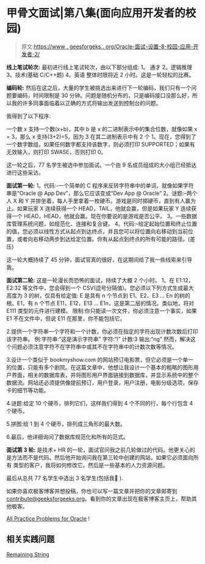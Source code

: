 # 甲骨文面试|第八集(面向应用开发者的校园)

> 原文:[https://www . geesforgeks . org/Oracle-面试-设置-8-校园-应用-开发者-2/](https://www.geeksforgeeks.org/oracle-interview-set-8-campus-application-developer-2/)

**线上笔试轮次:**
最初进行线上笔试轮次，由以下部分组成:
1。
通才 2。逻辑推理
3。技术(基础 C/C++题)
4。英语
整体时限将近 2 小时。这是一轮轻松的比赛。

**编码轮:**
然后在这之后，大量的学生被挑选出来进行下一轮编码，我们只有一个问题要编码，时间限制是 30 分钟。问题是随机分布的，只是编码接口没那么好，所以我的许多同事面临着以正确的方式将输出发送到控制台的问题。

我得到了以下程序:

一个数 x 支持一个数(x+b)，其中 b 是 x 的二进制表示中的集合位数，就像如果 x = 3，那么 x 支持(3+2)=5，因为 3 在其二进制表示中有 2 个 1。现在，您得到了一个数字数组，如果任何数字都支持该数字，则必须打印 SUPPORTED；如果有无效输入，则打印 SWASE，否则打印 0。

这一轮之后，77 名学生被选中参加面试。一个由 9 名成员组成的大小组已经抵达进行这些采访。

**面试第一轮:**
1。代码:-一个简单的 C 程序来反转字符串中的单词，就像如果字符串是“Oracle @ App Dev”，那么它应该变成“Dev App @ Oracle”
2。谜题:–两个人 X 和 Y 并排坐着，每人手里拿着一枚硬币。游戏是同时掷硬币，直到有人赢为止。如果玩家 X 连续获得一个 HEAD，TAIL，他就会赢，但是如果玩家 Y 连续获得一个 HEAD，HEAD，他就会赢。现在你要说的是游戏是否公平。
3。一些数据库管理系统问题，如规范化、连接和复合键。
4。代码:–给定起始位置和终止位置的值，您必须以线性方式从起点到达终点，并且您可以将位置向右移动到当前位置，或者向右移动两步到达给定位置。你有从起点到终点的所有可能的路径。(差压)

这一轮大概持续了 45 分钟，面试官真的很好，在这期间给了我一些线索来引导我。

**面试第二轮:**
这是一轮漫长而恐怖的面试，持续了大概 2 个小时。
1。在 E1:12，E2:32 等文件中，您会得到一个 CSV(逗号分隔值)。您必须以下列方式生成最大高度为 3 的树，仅具有给定值:
E 是具有 n 个节点到 E1、E2、E3 … En 的树的根。E1，有 n 个节点 E11，E12，E13 … E1n，这是第二层的情况。类似地，将对 E111 类型的元件进行建模。
限制:你只能读一次文件，你必须注意一个事实，如果 E1 不在文件中，但说 E11 在那里，你不能包括它。

2.提供一个字符串一个字符和一个计数，你必须在指定的字符出现计数次数后打印该字符串。
例:字符串:“这是演示字符串”
字符:“I”
计数:3
输出:“ng”
然而，解决这个问题必须注意字符不在字符串中或其不在字符串中的计数次数等情况。

3.设计一个类似于 bookmyshow.com 的网站预订电影票，但它必须是一个单一的位置，只能有多个剧院。在这篇文章中，他想让我设计一个基本的粗略的图形用户界面，相关的数据库表，并将图形用户界面链接到数据库，并显示系统中的整个数据流。网站还必须提供像提前预订，用户登录，用户注册，电影分级选项，保存卡的细节等功能。

4.谜题:给定 10 个硬币，排列它们，这样我们得到 4 个不同的行，每个行包含 4 个硬币。

5.拼图:给 1 到 4 个硬币，排列成三角形的最大数。

6.最后，他详细询问了数据库规范化和所有的范式。

**面试第 3 轮:**
是技术+ HR 的一轮，面试官问我之前几轮做过的代码。他更关心的是方法而不是代码。然后他开始询问我在第三轮中创建的网站，如果它必须面向所有
类型的客户，我将如何修改它。然后是一些基本的人力资源问题。

最后从总共 77 名学生中选出 3 名学生(包括我🙂 ).

如果你喜欢极客博客并想投稿，你也可以写一篇文章并把你的文章邮寄到 contribute@geeksforgeeks.org。看到你的文章出现在极客博客主页上，帮助其他极客。

[All Practice Problems for Oracle](https://practice.geeksforgeeks.org/company/Oracle/) !

## 相关实践问题

[Remaining String](https://practice.geeksforgeeks.org/problems/remaining-string/0)
